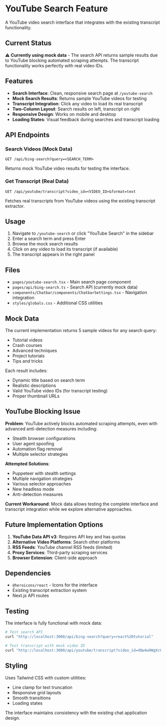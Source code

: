 # YouTube Search Feature

A YouTube video search interface that integrates with the existing transcript functionality.

## Current Status

⚠️ **Currently using mock data** - The search API returns sample results due to YouTube blocking automated scraping attempts. The transcript functionality works perfectly with real video IDs.

## Features

- **Search Interface**: Clean, responsive search page at `/youtube-search`
- **Mock Search Results**: Returns sample YouTube videos for testing
- **Transcript Integration**: Click any video to load its real transcript
- **Two-Column Layout**: Search results on left, transcript on right
- **Responsive Design**: Works on mobile and desktop
- **Loading States**: Visual feedback during searches and transcript loading

## API Endpoints

### Search Videos (Mock Data)
```
GET /api/bing-search?query=<SEARCH_TERM>
```

Returns mock YouTube video results for testing the interface.

### Get Transcript (Real Data)
```
GET /api/youtube/transcript?video_id=<VIDEO_ID>&format=text
```

Fetches real transcripts from YouTube videos using the existing transcript extractor.

## Usage

1. Navigate to `/youtube-search` or click "YouTube Search" in the sidebar
2. Enter a search term and press Enter
3. Browse the mock search results
4. Click on any video to load its transcript (if available)
5. The transcript appears in the right panel

## Files

- `pages/youtube-search.tsx` - Main search page component
- `pages/api/bing-search.ts` - Search API (currently mock data)
- `components/Chatbar/components/ChatbarSettings.tsx` - Navigation integration
- `styles/globals.css` - Additional CSS utilities

## Mock Data

The current implementation returns 5 sample videos for any search query:
- Tutorial videos
- Crash courses
- Advanced techniques
- Project tutorials
- Tips and tricks

Each result includes:
- Dynamic title based on search term
- Realistic descriptions
- Valid YouTube video IDs (for transcript testing)
- Proper thumbnail URLs

## YouTube Blocking Issue

**Problem**: YouTube actively blocks automated scraping attempts, even with advanced anti-detection measures including:
- Stealth browser configurations
- User agent spoofing
- Automation flag removal
- Multiple selector strategies

**Attempted Solutions**:
- Puppeteer with stealth settings
- Multiple navigation strategies
- Various selector approaches
- New headless mode
- Anti-detection measures

**Current Workaround**: Mock data allows testing the complete interface and transcript integration while we explore alternative approaches.

## Future Implementation Options

1. **YouTube Data API v3**: Requires API key and has quotas
2. **Alternative Video Platforms**: Search other platforms
3. **RSS Feeds**: YouTube channel RSS feeds (limited)
4. **Proxy Services**: Third-party scraping services
5. **Browser Extension**: Client-side approach

## Dependencies

- `@heroicons/react` - Icons for the interface
- Existing transcript extraction system
- Next.js API routes

## Testing

The interface is fully functional with mock data:

```bash
# Test search API
curl "http://localhost:3000/api/bing-search?query=react%20tutorial"

# Test transcript with mock video ID
curl "http://localhost:3000/api/youtube/transcript?video_id=dQw4w9WgXcQ&format=text"
```

## Styling

Uses Tailwind CSS with custom utilities:
- Line clamp for text truncation
- Responsive grid layouts
- Smooth transitions
- Loading states

The interface maintains consistency with the existing chat application design. 